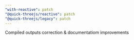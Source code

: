 ```yaml
---
"with-reactive": patch
"@quick-threejs/reactive": patch
"@quick-threejs/legacy": patch
---
```


Compiled outputs correction & documentatiom improvements
